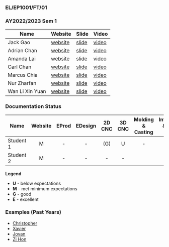 ### EL/EP1001/FT/01
### AY2022/2023 Sem 1

| Name | Website | Slide | Video |
| ---- | ------- | ----- | ----- |
| Jack Gao | [website]() | [slide]() | [video]()
| Adrian Chan | [website]() | [slide]() | [video]()
| Amanda Lai | [website]() | [slide]() | [video]()
| Carl Chan | [website]() | [slide]() | [video]()
| Marcus Chia | [website]() | [slide]() | [video]()
| Nur Zharfan | [website]() | [slide]() | [video]()
| Wan Li Xin Yuan | [website]() | [slide]() | [video]()

### Documentation Status

| Name | Website | EProd | EDesign | 2D CNC | 3D CNC | Molding & Casting | Interface & App Prog | FProject |
| ---- | :-: | :-: | :-: | :-: | :-: | :-: | :-: | :-: |
| Student 1 | M | - | - | (G) | U | - |
| Student 2 | M | - | - | - | - |


**Legend**
- **U** - below expectations<br>
- **M** - met minimum expectations<br>
- **G** - good<br>
- **E** - excellent<br>

### Examples (Past Years)
- [Christopher](https://eatpoopandgrowstrong.github.io/FDFAB/hub/)
- [Xavier](https://plsspeccify.github.io/EP1001/)
- [Jovan](https://jovan66465.github.io/FDFAB_1914157_/)
- [Zi Hon](https://yewzihon.github.io/EP1001/finalPro.html#video)
